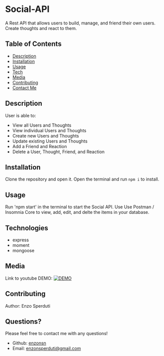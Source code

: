 # Social-API

A Rest API that allows users to build, manage, and friend their own users. Create thoughts and react to them.

## Table of Contents

- [Description](#description)
- [Installation](#installation)
- [Usage](#usage)
- [Tech](#technologies)
- [Media](#media)
- [Contributing](#contributing)
- [Contact Me](#questions)
## Description

User is able to:
- View all Users and Thoughts
- View individual Users and Thoughts
- Create new Users and Thoughts
- Update existing Users and Thoughts
- Add a Friend and Reaction
- Delete a User, Thought, Friend, and Reaction

## Installation

Clone the repository and open it. Open the terminal and run `npm i` to install.

## Usage

Run 'npm start' in the terminal to start the Social API. Use Use Postman / Insomnia Core to view, add, edit, and delte the items in your database.

## Technologies

- express
- moment
- mongoose

## Media

Link to youtube DEMO:
[![DEMO](http://img.youtube.com/vi/Lsl1d0ippIM/0.jpg)](https://youtu.be/Lsl1d0ippIM)

## Contributing

Author: Enzo Sperduti


## Questions?

Please feel free to contact me with any questions!

- Github: [enzonsn](https://github.com/enzonsn)
- Email: [enzonsperduti@gmail.com](enzonsperduti@gmail.com)
